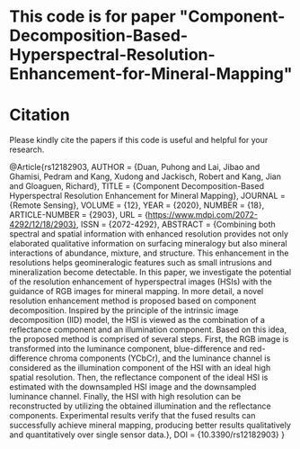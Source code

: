# This code is for paper "Component-Decomposition-Based-Hyperspectral-Resolution-Enhancement-for-Mineral-Mapping"

# Citation
Please kindly cite the papers if this code is useful and helpful for your research.

@Article{rs12182903,
AUTHOR = {Duan, Puhong and Lai, Jibao and Ghamisi, Pedram and Kang, Xudong and Jackisch, Robert and Kang, Jian and Gloaguen, Richard},
TITLE = {Component Decomposition-Based Hyperspectral Resolution Enhancement for Mineral Mapping},
JOURNAL = {Remote Sensing},
VOLUME = {12},
YEAR = {2020},
NUMBER = {18},
ARTICLE-NUMBER = {2903},
URL = {https://www.mdpi.com/2072-4292/12/18/2903},
ISSN = {2072-4292},
ABSTRACT = {Combining both spectral and spatial information with enhanced resolution provides not only elaborated qualitative information on surfacing mineralogy but also mineral interactions of abundance, mixture, and structure. This enhancement in the resolutions helps geomineralogic features such as small intrusions and mineralization become detectable. In this paper, we investigate the potential of the resolution enhancement of hyperspectral images (HSIs) with the guidance of RGB images for mineral mapping. In more detail, a novel resolution enhancement method is proposed based on component decomposition. Inspired by the principle of the intrinsic image decomposition (IID) model, the HSI is viewed as the combination of a reflectance component and an illumination component. Based on this idea, the proposed method is comprised of several steps. First, the RGB image is transformed into the luminance component, blue-difference and red-difference chroma components (YCbCr), and the luminance channel is considered as the illumination component of the HSI with an ideal high spatial resolution. Then, the reflectance component of the ideal HSI is estimated with the downsampled HSI image and the downsampled luminance channel. Finally, the HSI with high resolution can be reconstructed by utilizing the obtained illumination and the reflectance components. Experimental results verify that the fused results can successfully achieve mineral mapping, producing better results qualitatively and quantitatively over single sensor data.},
DOI = {10.3390/rs12182903}
}





